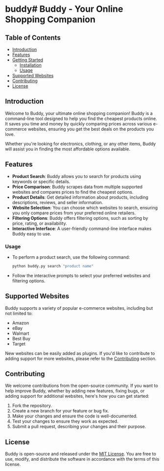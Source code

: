 # buddy# Buddy - Your Online Shopping Companion

## Table of Contents
- [Introduction](#introduction)
- [Features](#features)
- [Getting Started](#getting-started)
  - [Installation](#installation)
  - [Usage](#usage)
- [Supported Websites](#supported-websites)
- [Contributing](#contributing)
- [License](#license)

## Introduction

Welcome to Buddy, your ultimate online shopping companion! Buddy is a command-line tool designed to help you find the cheapest products online. It saves you time and money by quickly comparing prices across various e-commerce websites, ensuring you get the best deals on the products you love.

Whether you're looking for electronics, clothing, or any other items, Buddy will assist you in finding the most affordable options available.

## Features

- **Product Search**: Buddy allows you to search for products using keywords or specific details.
- **Price Comparison**: Buddy scrapes data from multiple supported websites and compares prices to find the cheapest options.
- **Product Details**: Get detailed information about products, including descriptions, reviews, and seller information.
- **Website Selection**: You can choose which websites to search, ensuring you only compare prices from your preferred online retailers.
- **Filtering Options**: Buddy offers filtering options, such as sorting by price, rating, or availability.
- **Interactive Interface**: A user-friendly command-line interface makes Buddy easy to use.

### Usage

- To perform a product search, use the following command:

   ```bash
   python buddy.py search "product name"
   ```

- Follow the interactive prompts to select your preferred websites and filtering options.

## Supported Websites

Buddy supports a variety of popular e-commerce websites, including but not limited to:

- Amazon
- eBay
- Walmart
- Best Buy
- Target

New websites can be easily added as plugins. If you'd like to contribute to adding support for more websites, please refer to the [Contributing](#contributing) section.

## Contributing

We welcome contributions from the open-source community. If you want to help improve Buddy, whether by adding new features, fixing bugs, or adding support for additional websites, here's how you can get started:

1. Fork the repository.
2. Create a new branch for your feature or bug fix.
3. Make your changes and ensure the code is well-documented.
4. Test your changes to ensure they work as expected.
5. Submit a pull request, describing your changes and their purpose.

## License

Buddy is open-source and released under the [MIT License](LICENSE). You are free to use, modify, and distribute the software in accordance with the terms of this license.
